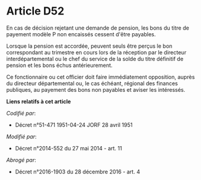 # Article D52

En cas de décision rejetant une demande de pension, les bons du titre de payement modèle P non encaissés cessent d'être
payables. 

Lorsque la pension est accordée, peuvent seuls être perçus le bon correspondant au trimestre en cours lors de la réception
par le directeur interdépartemental ou le chef du service de la solde du titre définitif de pension et les bons échus
antérieurement. 

Ce fonctionnaire ou cet officier doit faire immédiatement opposition, auprès du   directeur départemental ou, le cas échéant,
régional des finances publiques, au payement des bons non payables et aviser les intéressés.

**Liens relatifs à cet article**

_Codifié par_:

  - Décret n°51-471 1951-04-24 JORF 28 avril 1951

_Modifié par_:

  - Décret n°2014-552 du 27 mai 2014 - art. 11

_Abrogé par_:

  - Décret n°2016-1903 du 28 décembre 2016 - art. 4
